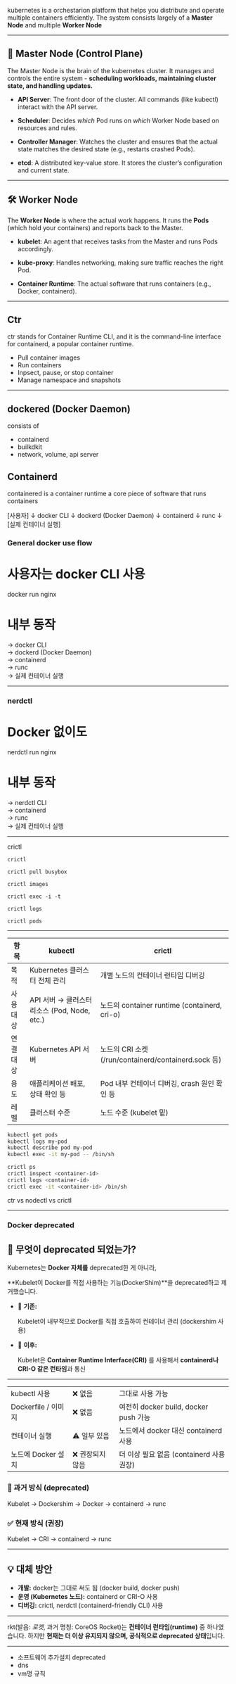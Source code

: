 
kubernetes is a orchestarion platform that helps you distribute and operate multiple containers efficiently. The system consists largely of a **Master Node** and multiple **Worker Node** 

---

## **🧠 Master Node (Control Plane)**

The Master Node is the brain of the kubernetes cluster. It manages and controls the entire system - **scheduling workloads, maintaining cluster state, and handling updates.**

- **API Server**: The front door of the cluster. All commands (like kubectl) interact with the API server.
    
- **Scheduler**: Decides _which_ Pod runs on _which_ Worker Node based on resources and rules.
    
- **Controller Manager**: Watches the cluster and ensures that the actual state matches the desired state (e.g., restarts crashed Pods).
    
- **etcd**: A distributed key-value store. It stores the cluster’s configuration and current state.

---

## **🛠️ Worker Node**

The **Worker Node** is where the actual work happens. It runs the **Pods** (which hold your containers) and reports back to the Master.

- **kubelet**: An agent that receives tasks from the Master and runs Pods accordingly.
    
- **kube-proxy**: Handles networking, making sure traffic reaches the right Pod.
    
- **Container Runtime**: The actual software that runs containers (e.g., Docker, containerd).

----

## Ctr 


ctr stands for Container Runtime CLI, and it is the command-line interface for containerd, a popular container runtime.


- Pull container images 
- Run containers 
- Inpsect, pause, or stop container 
- Manage namespace and snapshots 


---

## dockered (Docker Daemon)


consists of 
- containerd 
- builkdkit 
- network, volume, api server

## Containerd 

containered is a container runtime a core piece of software that runs containers 


[사용자]
   ↓
docker CLI
   ↓
dockerd (Docker Daemon)
   ↓
containerd
   ↓
runc
   ↓
[실제 컨테이너 실행]



### General docker use flow 

# 사용자는 docker CLI 사용
docker run nginx

# 내부 동작
→ docker CLI  
→ dockerd (Docker Daemon)  
→ containerd  
→ runc  
→ 실제 컨테이너 실행

---

### nerdctl 

# Docker 없이도
nerdctl run nginx

# 내부 동작
→ nerdctl CLI  
→ containerd  
→ runc  
→ 실제 컨테이너 실행


---

crictl 

```
crictl 

crictl pull busybox 

crictl images 

crictl exec -i -t 

crictl logs 

crictl pods
```

---

|**항목**|kubectl|crictl|
|---|---|---|
|목적|Kubernetes 클러스터 전체 관리|개별 노드의 컨테이너 런타임 디버깅|
|사용 대상|API 서버 → 클러스터 리소스 (Pod, Node, etc.)|노드의 container runtime (containerd, cri-o)|
|연결 대상|Kubernetes API 서버|노드의 CRI 소켓 (/run/containerd/containerd.sock 등)|
|용도|애플리케이션 배포, 상태 확인 등|Pod 내부 컨테이너 디버깅, crash 원인 확인 등|
|레벨|클러스터 수준|노드 수준 (kubelet 밑)|


```bash
kubectl get pods
kubectl logs my-pod
kubectl describe pod my-pod
kubectl exec -it my-pod -- /bin/sh
```

```bash
crictl ps
crictl inspect <container-id>
crictl logs <container-id>
crictl exec -it <container-id> /bin/sh
```


ctr vs nodectl vs crictl 


---

### Docker deprecated 

## **🧭 무엇이 deprecated 되었는가?**


Kubernetes는 **Docker 자체를** deprecated한 게 아니라,

**Kubelet이 Docker를 직접 사용하는 기능(DockerShim)**을 deprecated하고 제거했습니다.

- 🔧 **기존:**
    
    Kubelet이 내부적으로 Docker를 직접 호출하여 컨테이너 관리
    (dockershim 사용)
    
- 🔄 **이후:**
    
    Kubelet은 **Container Runtime Interface(CRI)** 를 사용해서
    **containerd나 CRI-O 같은 런타임**과 통신

---

|                  |           |                                  |
| ---------------- | --------- | -------------------------------- |
| kubectl 사용       | ❌ 없음      | 그대로 사용 가능                        |
| Dockerfile / 이미지 | ❌ 없음      | 여전히 docker build, docker push 가능 |
| 컨테이너 실행          | ⚠️ 일부 있음  | 노드에서 docker 대신 containerd 사용     |
| 노드에 Docker 설치    | ❌ 권장되지 않음 | 더 이상 필요 없음 (containerd 사용 권장)    |


### **🔴 과거 방식 (deprecated)**

Kubelet → Dockershim → Docker → containerd → runc

### **✅ 현재 방식 (권장)**

Kubelet → CRI → containerd → runc

---


## **💡 대체 방안**

- **개발:** docker는 그대로 써도 됨 (docker build, docker push)
- **운영 (Kubernetes 노드):** containerd or CRI-O 사용
- **디버깅:** crictl, nerdctl (containerd-friendly CLI) 사용



----


rkt(발음: _로켓_, 과거 명칭: CoreOS Rocket)는 **컨테이너 런타임(runtime)** 중 하나였습니다. 하지만 **현재는 더 이상 유지되지 않으며, 공식적으로 deprecated 상태**입니다.



-----------





- 소프트웨어 추가설치 deprecated 
- dns 
- vm명 규칙